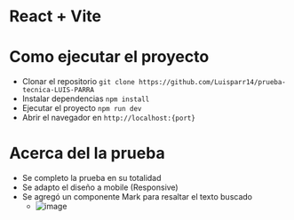 # React + Vite

# Como ejecutar el proyecto
 - Clonar el repositorio `git clone https://github.com/Luisparr14/prueba-tecnica-LUIS-PARRA`
  - Instalar dependencias `npm install`
  - Ejecutar el proyecto `npm run dev`
  - Abrir el navegador en `http://localhost:{port}`

# Acerca del la prueba
- Se completo la prueba en su totalidad
- Se adapto el diseño a mobile (Responsive)
- Se agregó un componente Mark para resaltar el texto buscado
  - ![image](https://github.com/Luisparr14/prueba-tecnica-LUIS-PARRA/assets/82967045/ad6121f2-8325-4df8-abd5-8b3d696afb96)